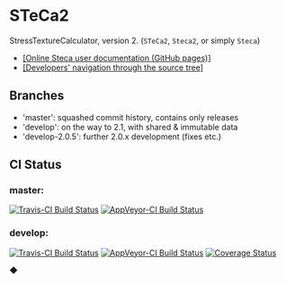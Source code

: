 # STeCa2
StressTextureCalculator, version 2. (`STeCa2`, `Steca2`, or simply `Steca`)

* [[Online Steca user documentation (GitHub pages)]](https://scgmlz.github.io/STeCa2/)
* [[Developers' navigation through the source tree]](nav.md)

## Branches

* 'master': squashed commit history, contains only releases
* 'develop': on the way to 2.1, with shared & immutable data
* 'develop-2.0.5': further 2.0.x development (fixes etc.)

## CI Status

### master:

[![Travis-CI Build Status](https://travis-ci.org/scgmlz/STeCa2.svg?branch=master)](https://travis-ci.org/scgmlz/STeCa2)
[![AppVeyor-CI Build Status](https://ci.appveyor.com/api/projects/status/github/scgmlz/steca2?branch=master&svg=true)](https://ci.appveyor.com/project/jburle/steca2)

### develop:

[![Travis-CI Build Status](https://travis-ci.org/scgmlz/STeCa2.svg?branch=develop)](https://travis-ci.org/scgmlz/STeCa2)
[![AppVeyor-CI Build Status](https://ci.appveyor.com/api/projects/status/github/scgmlz/steca2?branch=develop&svg=true)](https://ci.appveyor.com/project/jburle/steca2)
[![Coverage Status](https://coveralls.io/repos/github/scgmlz/STeCa2/badge.svg?branch=develop)](https://coveralls.io/github/scgmlz/STeCa2?branch=develop)

◆
